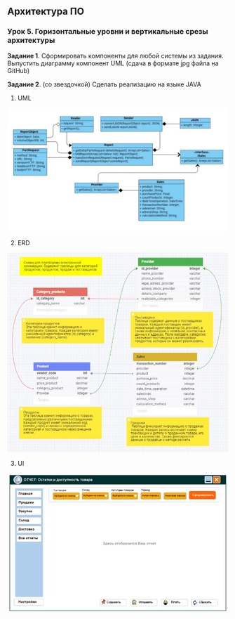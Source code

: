 
## Архитектура ПО

### Урок 5. Горизонтальные уровни и вертикальные срезы архитектуры

**Задание 1**. Сформировать компоненты для любой системы из задания. Выпустить диаграмму компонент UML (сдача в формате jpg файла на GitHub)

**Задание 2**. (со звездочкой) Сделать реализацию на языке JAVA


1) UML

![UML](src/UML.JPG)

2) ERD

![ERD](src/ERD.JPG)

3) UI

![UI](src/UI.JPG)

